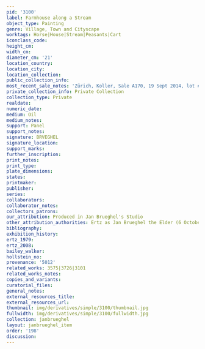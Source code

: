 ```yaml
---
pid: '3100'
label: Farmhouse along a Stream
object_type: Painting
genre: Village, Town and Cityscape
worktags: Horse|House|Stream|Peasants|Cart
iconclass_code:
height_cm:
width_cm:
diameter_cm: '21'
location_country:
location_city:
location_collection:
public_collection_info:
most_recent_sale_notes: 'Zürich, Koller, Sale A170, 19 Sept 2014, lot #3049'
private_collection_info: Private Collection
collection_type: Private
realdate:
numeric_date:
medium: Oil
medium_notes:
support: Panel
support_notes:
signature: BRVEGHEL
signature_location:
support_marks:
further_inscription:
print_notes:
print_type:
plate_dimensions:
states:
printmaker:
publisher:
series:
collaborators:
collaborator_notes:
collectors_patrons:
our_attribution: Produced in Jan Brueghel's Studio
other_attribution_authorities: Ertz as Jan Brueghel the Elder (6 October 2013)
bibliography:
exhibition_history:
ertz_1979:
ertz_2008:
bailey_walker:
hollstein_no:
provenance: '5012'
related_works: 3575|3726|3101
related_works_notes:
copies_and_variants:
curatorial_files:
general_notes:
external_resources_title:
external_resources_url:
thumbnail: img/derivatives/simple/3100/thumbnail.jpg
fullwidth: img/derivatives/simple/3100/fullwidth.jpg
collection: janbrueghel
layout: janbrueghel_item
order: '198'
discussion:
---
```

